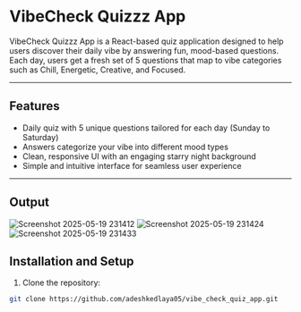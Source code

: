 # VibeCheck Quizzz App

VibeCheck Quizzz App is a React-based quiz application designed to help users discover their daily vibe by answering fun, mood-based questions. Each day, users get a fresh set of 5 questions that map to vibe categories such as Chill, Energetic, Creative, and Focused.

---

## Features

- Daily quiz with 5 unique questions tailored for each day (Sunday to Saturday)
- Answers categorize your vibe into different mood types
- Clean, responsive UI with an engaging starry night background
- Simple and intuitive interface for seamless user experience

---
## Output

![Screenshot 2025-05-19 231412](https://github.com/user-attachments/assets/f0346057-af05-4047-8aaf-b6e257481749)
![Screenshot 2025-05-19 231424](https://github.com/user-attachments/assets/a48421ca-b111-49cc-b28a-c8422f7a3221)
![Screenshot 2025-05-19 231433](https://github.com/user-attachments/assets/55ca9d75-ea16-4a3a-a622-becf4f0c84eb)

## Installation and Setup

1. Clone the repository:

```bash
git clone https://github.com/adeshkedlaya05/vibe_check_quiz_app.git

